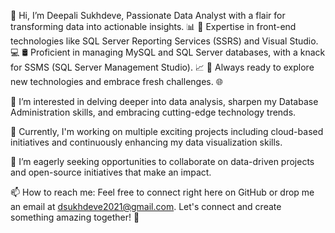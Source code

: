 👋 Hi, I’m Deepali Sukhdeve, 
Passionate Data Analyst with a flair for transforming data into actionable insights. 📊
🚀 Expertise in front-end technologies like SQL Server Reporting Services (SSRS) and Visual Studio. 💻
🛢️ Proficient in managing MySQL and SQL Server databases, with a knack for SSMS (SQL Server Management Studio). 📈
🌟 Always ready to explore new technologies and embrace fresh challenges. 🌐

👀 I’m interested in delving deeper into data analysis, sharpen my Database Administration skills, and embracing cutting-edge technology trends.

🌱 Currently, I'm working on multiple exciting projects including cloud-based initiatives and continuously enhancing my data visualization skills.

💞️ I’m eagerly seeking opportunities to collaborate on data-driven projects and open-source initiatives that make an impact.

📫 How to reach me: Feel free to connect right here on GitHub or drop me an email at dsukhdeve2021@gmail.com. Let's connect and create something amazing together! 🚀


<!--- 
DeepaliSukhdeve/DeepaliSukhdeve is a ✨ special ✨ repository because its `README.md` (this file) appears on your GitHub profile.
You can click the Preview link to take a look at your changes.
--->

